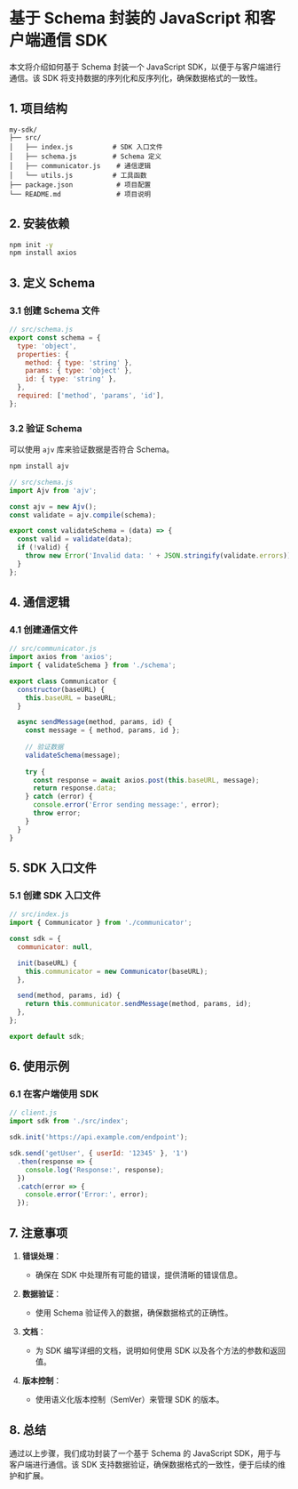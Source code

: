 # 基于 Schema 封装的 JavaScript 和客户端通信 SDK

本文将介绍如何基于 Schema 封装一个 JavaScript SDK，以便于与客户端进行通信。该 SDK 将支持数据的序列化和反序列化，确保数据格式的一致性。

## 1. 项目结构

```
my-sdk/
├── src/
│   ├── index.js          # SDK 入口文件
│   ├── schema.js         # Schema 定义
│   ├── communicator.js    # 通信逻辑
│   └── utils.js          # 工具函数
├── package.json           # 项目配置
└── README.md              # 项目说明
```

## 2. 安装依赖

```bash
npm init -y
npm install axios
```

## 3. 定义 Schema

### 3.1 创建 Schema 文件

```javascript
// src/schema.js
export const schema = {
  type: 'object',
  properties: {
    method: { type: 'string' },
    params: { type: 'object' },
    id: { type: 'string' },
  },
  required: ['method', 'params', 'id'],
};
```

### 3.2 验证 Schema

可以使用 `ajv` 库来验证数据是否符合 Schema。

```bash
npm install ajv
```

```javascript
// src/schema.js
import Ajv from 'ajv';

const ajv = new Ajv();
const validate = ajv.compile(schema);

export const validateSchema = (data) => {
  const valid = validate(data);
  if (!valid) {
    throw new Error('Invalid data: ' + JSON.stringify(validate.errors));
  }
};
```

## 4. 通信逻辑

### 4.1 创建通信文件

```javascript
// src/communicator.js
import axios from 'axios';
import { validateSchema } from './schema';

export class Communicator {
  constructor(baseURL) {
    this.baseURL = baseURL;
  }

  async sendMessage(method, params, id) {
    const message = { method, params, id };
    
    // 验证数据
    validateSchema(message);
    
    try {
      const response = await axios.post(this.baseURL, message);
      return response.data;
    } catch (error) {
      console.error('Error sending message:', error);
      throw error;
    }
  }
}
```

## 5. SDK 入口文件

### 5.1 创建 SDK 入口文件

```javascript
// src/index.js
import { Communicator } from './communicator';

const sdk = {
  communicator: null,

  init(baseURL) {
    this.communicator = new Communicator(baseURL);
  },

  send(method, params, id) {
    return this.communicator.sendMessage(method, params, id);
  },
};

export default sdk;
```

## 6. 使用示例

### 6.1 在客户端使用 SDK

```javascript
// client.js
import sdk from './src/index';

sdk.init('https://api.example.com/endpoint');

sdk.send('getUser', { userId: '12345' }, '1')
  .then(response => {
    console.log('Response:', response);
  })
  .catch(error => {
    console.error('Error:', error);
  });
```

## 7. 注意事项

1. **错误处理**：
   - 确保在 SDK 中处理所有可能的错误，提供清晰的错误信息。

2. **数据验证**：
   - 使用 Schema 验证传入的数据，确保数据格式的正确性。

3. **文档**：
   - 为 SDK 编写详细的文档，说明如何使用 SDK 以及各个方法的参数和返回值。

4. **版本控制**：
   - 使用语义化版本控制（SemVer）来管理 SDK 的版本。

## 8. 总结

通过以上步骤，我们成功封装了一个基于 Schema 的 JavaScript SDK，用于与客户端进行通信。该 SDK 支持数据验证，确保数据格式的一致性，便于后续的维护和扩展。 
